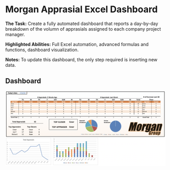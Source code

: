 # Morgan Apprasial Excel Dashboard

**The Task:** Create a fully automated dashboard that reports a day-by-day breakdown of the volumn of apprasials assigned to each company project manager. 

**Highlighted Abilities:** Full Excel automation, advanced formulas and functions, dashboard visualization.

**Notes:** To update this dashboard, the only step required is inserting new data. 


## Dashboard
![alt text](https://github.com/asilich123/Resume_Projects/blob/main/Excel/EXCEL:AUTOMATION%20-%20Morgan/Images/Dashboard.png?raw=true)
